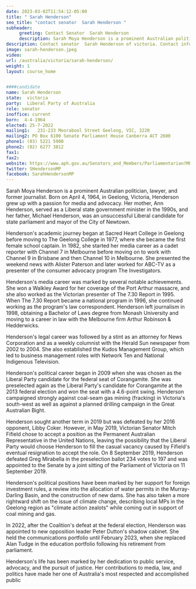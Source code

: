 ```yaml
---
date: 2023-03-02T11:54:12-05:00
title: " Sarah Henderson"
seo_title: "contact senator  Sarah Henderson "
subheader:
     greeting: Contact Senator  Sarah Henderson
     description: Sarah Moya Henderson is a prominent Australian politician, lawyer, and former journalist. Born on April 4, 1964, in Geelong, Victoria, Henderson grew up with a passion for media and advocacy.
description: Contact senator  Sarah Henderson of victoria. Contact information for  Sarah Henderson includes email address, phone number, and mailing address.
image: sarah-henderson.jpeg
video:
url: /australia/victoria/sarah-henderson/
weight: 1
layout: course_home


####candidate
name: Sarah Henderson
state:	victoria
party:	Liberal Party of Australia
role: senator
inoffice: current
born:  4-4-1964
elected: 25-7-2022
mailing1:	231-233 Moorabool Street Geelong, VIC, 3220
mailing2: PO Box 6100 Senate Parliament House Canberra ACT 2600
phone1:	(03) 5221 5900
phone2: (02) 6277 3812
fax1:
fax2:
website: https://www.aph.gov.au/Senators_and_Members/Parliamentarian?MPID=ZN4
twitter: SHendersonMP
facebook: SarahHendersonMP
---
```

Sarah Moya Henderson is a prominent Australian politician, lawyer, and former journalist. Born on April 4, 1964, in Geelong, Victoria, Henderson grew up with a passion for media and advocacy. Her mother, Ann Henderson, served as a Liberal state government minister in the 1990s, and her father, Michael Henderson, was an unsuccessful Liberal candidate for state parliament and mayor of the City of Newtown.

Henderson's academic journey began at Sacred Heart College in Geelong before moving to The Geelong College in 1977, where she became the first female school captain. In 1982, she started her media career as a cadet reporter with Channel 7 in Melbourne before moving on to work with Channel 9 in Brisbane and then Channel 10 in Melbourne. She presented the weekend news with Alister Paterson and later worked for ABC-TV as a presenter of the consumer advocacy program The Investigators.

Henderson's media career was marked by several notable achievements. She won a Walkley Award for her coverage of the Port Arthur massacre, and she also worked as the Victorian presenter of The 7.30 Report in 1995. When The 7.30 Report became a national program in 1996, she continued working as the program's law correspondent. Henderson left journalism in 1998, obtaining a Bachelor of Laws degree from Monash University and moving to a career in law with the Melbourne firm Arthur Robinson & Hedderwicks.

Henderson's legal career was followed by a stint as an attorney for News Corporation and as a weekly columnist with the Herald Sun newspaper from 2002 to 2004. She also established the Kudos Management Group, which led to business management roles with Network Ten and National Indigenous Television.

Henderson's political career began in 2009 when she was chosen as the Liberal Party candidate for the federal seat of Corangamite. She was preselected again as the Liberal Party's candidate for Corangamite at the 2013 federal election and won the seat with a 4.6-point swing. Henderson campaigned strongly against coal-seam gas mining (fracking) in Victoria's south-west as well as against a planned drilling campaign in the Great Australian Bight.

Henderson sought another term in 2019 but was defeated by her 2016 opponent, Libby Coker. However, in May 2019, Victorian Senator Mitch Fifield chose to accept a position as the Permanent Australian Representative in the United Nations, leaving the possibility that the Liberal Party would choose Henderson to fill the casual vacancy caused by Fifield's eventual resignation to accept the role. On 8 September 2019, Henderson defeated Greg Mirabella in the preselection ballot 234 votes to 197 and was appointed to the Senate by a joint sitting of the Parliament of Victoria on 11 September 2019.

Henderson's political positions have been marked by her support for foreign investment rules, a review into the allocation of water permits in the Murray-Darling Basin, and the construction of new dams. She has also taken a more rightward shift on the issue of climate change, describing local MPs in the Geelong region as "climate action zealots" while coming out in support of coal mining and gas.

In 2022, after the Coalition's defeat at the federal election, Henderson was appointed to new opposition leader Peter Dutton's shadow cabinet. She held the communications portfolio until February 2023, when she replaced Alan Tudge in the education portfolio following his retirement from parliament.

Henderson's life has been marked by her dedication to public service, advocacy, and the pursuit of justice. Her contributions to media, law, and politics have made her one of Australia's most respected and accomplished public